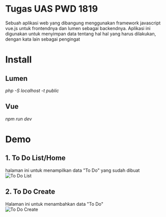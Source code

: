 # Tugas UAS PWD 1819

Sebuah aplikasi web yang dibangung menggunakan framework javascript vue.js untuk frontendnya dan lumen sebagai backendnya. Aplikasi ini digunakan untuk menyimpan data tentang hal hal yang harus dilakukan, dengan kata lain sebagai pengingat

# Install
## Lumen
<i>php -S localhost -t public</i>

## Vue
<i>npm run dev</i>

# Demo

## 1. To Do List/Home
halaman ini untuk menampilkan data "To Do" yang sudah dibuat
<br>![To Do List](https://imgur.com/3QP9Ess.png)

## 2. To Do Create
Halaman ini untuk menambahkan data "To Do"
<br>![To Do Create](https://imgur.com/cyZKXvc.png)
